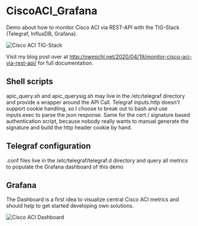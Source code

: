 # CiscoACI_Grafana
Demo about how to monitor Cisco ACI via REST-API with the TIG-Stack (Telegraf, InfluxDB, Grafana).

![Cisco ACI TIG-Stack](https://github.com/NWMichl/CiscoACI_Grafana/blob/master/ACI_TIG-Stack.jpg)

Visit my blog post over at http://nwmichl.net/2020/04/19/monitor-cisco-aci-via-rest-api/ for full documentation.

## Shell scripts
apic_query.sh and apic_querysig.sh may live in the /etc/telegraf directory and provide a wrapper around the API Call.
Telegraf inputs.http doesn't support cookie handling, so I choose to break out to bash and use inputs.exec to parse the json response. Same for the cert / signature based authentication script, because nobody really wants to manual generate the signature and build the http header cookie by hand. 

## Telegraf configuration
.conf files live in the /etc/telegraf/telegraf.d directory and query all metrics to populate the Grafana dashboard of this demo

## Grafana 
The Dashboard is a first idea to visualize central Cisco ACI metrics and should help to get started developing own solutions.

![Cisco ACI Dashboard](https://github.com/NWMichl/CiscoACI_Grafana/blob/master/ciscoaci_dashboard.png)
